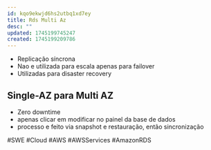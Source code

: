 ```yaml
---
id: kqo9ekwjd6hs2utbq1xd7ey
title: Rds Multi Az
desc: ""
updated: 1745199745247
created: 1745199209786
---
```


- Replicação síncrona
- Nao e utilizada para escala apenas para failover
- Utilizadas para disaster recovery

## Single-AZ para Multi AZ

- Zero downtime
- apenas clicar em modificar no painel da base de dados
- processo e feito via snapshot e restauração, então sincronização

#SWE #Cloud #AWS #AWSServices #AmazonRDS
